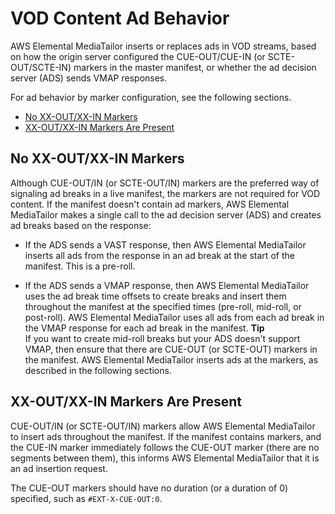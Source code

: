# VOD Content Ad Behavior<a name="ad-behavior-vod"></a>

AWS Elemental MediaTailor inserts or replaces ads in VOD streams, based on how the origin server configured the CUE\-OUT/CUE\-IN \(or SCTE\-OUT/SCTE\-IN\) markers in the master manifest, or whether the ad decision server \(ADS\) sends VMAP responses\.

For ad behavior by marker configuration, see the following sections\.


+ [No XX\-OUT/XX\-IN Markers](#no-markers)
+ [XX\-OUT/XX\-IN Markers Are Present](#markers-present)

## No XX\-OUT/XX\-IN Markers<a name="no-markers"></a>

Although CUE\-OUT/IN \(or SCTE\-OUT/IN\) markers are the preferred way of signaling ad breaks in a live manifest, the markers are not required for VOD content\. If the manifest doesn't contain ad markers, AWS Elemental MediaTailor makes a single call to the ad decision server \(ADS\) and creates ad breaks based on the response:

+ If the ADS sends a VAST response, then AWS Elemental MediaTailor inserts all ads from the response in an ad break at the start of the manifest\. This is a pre\-roll\.

+ If the ADS sends a VMAP response, then AWS Elemental MediaTailor uses the ad break time offsets to create breaks and insert them throughout the manifest at the specified times \(pre\-roll, mid\-roll, or post\-roll\)\. AWS Elemental MediaTailor uses all ads from each ad break in the VMAP response for each ad break in the manifest\.
**Tip**  
If you want to create mid\-roll breaks but your ADS doesn't support VMAP, then ensure that there are CUE\-OUT \(or SCTE\-OUT\) markers in the manifest\. AWS Elemental MediaTailor inserts ads at the markers, as described in the following sections\.

## XX\-OUT/XX\-IN Markers Are Present<a name="markers-present"></a>

CUE\-OUT/IN \(or SCTE\-OUT/IN\) markers allow AWS Elemental MediaTailor to insert ads throughout the manifest\. If the manifest contains markers, and the CUE\-IN marker immediately follows the CUE\-OUT marker \(there are no segments between them\), this informs AWS Elemental MediaTailor that it is an ad insertion request\.

The CUE\-OUT markers should have no duration \(or a duration of 0\) specified, such as `#EXT-X-CUE-OUT:0`\.
